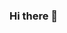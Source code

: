 ### Hi there 👋

<!--
**Bato07/Bato07** is a ✨ _special_ ✨ repository because its `README.md` (this file) appears on your GitHub profile.

Here are some ideas to get you started:

- 🔭 I’m currently working on myself
- 🌱 I’m currently learning Analiza
- 👯 I’m looking to collaborate on WDI
- 🤔 I’m looking for help with Anything
- 💬 Ask me about Bon Jovi
- 📫 How to reach me: discord
- 😄 Pronouns: on/jego
- ⚡ Fun fact: jestem nudny as hell
-->
